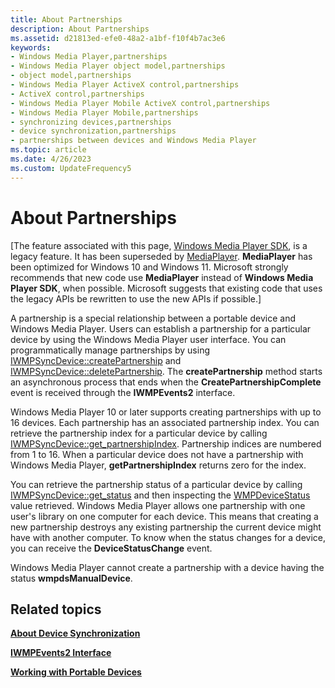 ```yaml
---
title: About Partnerships
description: About Partnerships
ms.assetid: d21813ed-efe0-48a2-a1bf-f10f4b7ac3e6
keywords:
- Windows Media Player,partnerships
- Windows Media Player object model,partnerships
- object model,partnerships
- Windows Media Player ActiveX control,partnerships
- ActiveX control,partnerships
- Windows Media Player Mobile ActiveX control,partnerships
- Windows Media Player Mobile,partnerships
- synchronizing devices,partnerships
- device synchronization,partnerships
- partnerships between devices and Windows Media Player
ms.topic: article
ms.date: 4/26/2023
ms.custom: UpdateFrequency5
---
```


# About Partnerships

\[The feature associated with this page, [Windows Media Player SDK](/windows/win32/wmp/windows-media-player-sdk), is a legacy feature. It has been superseded by [MediaPlayer](/uwp/api/Windows.Media.Playback.MediaPlayer). **MediaPlayer** has been optimized for Windows 10 and Windows 11. Microsoft strongly recommends that new code use **MediaPlayer** instead of **Windows Media Player SDK**, when possible. Microsoft suggests that existing code that uses the legacy APIs be rewritten to use the new APIs if possible.\]

A partnership is a special relationship between a portable device and Windows Media Player. Users can establish a partnership for a particular device by using the Windows Media Player user interface. You can programmatically manage partnerships by using [IWMPSyncDevice::createPartnership](/previous-versions/windows/desktop/api/wmp/nf-wmp-iwmpsyncdevice-createpartnership) and [IWMPSyncDevice::deletePartnership](/previous-versions/windows/desktop/api/wmp/nf-wmp-iwmpsyncdevice-deletepartnership). The **createPartnership** method starts an asynchronous process that ends when the **CreatePartnershipComplete** event is received through the **IWMPEvents2** interface.

Windows Media Player 10 or later supports creating partnerships with up to 16 devices. Each partnership has an associated partnership index. You can retrieve the partnership index for a particular device by calling [IWMPSyncDevice::get\_partnershipIndex](/previous-versions/windows/desktop/api/wmp/nf-wmp-iwmpsyncdevice-get_partnershipindex). Partnership indices are numbered from 1 to 16. When a particular device does not have a partnership with Windows Media Player, **getPartnershipIndex** returns zero for the index.

You can retrieve the partnership status of a particular device by calling [IWMPSyncDevice::get\_status](/previous-versions/windows/desktop/api/wmp/nf-wmp-iwmpsyncdevice-get_status) and then inspecting the [WMPDeviceStatus](/previous-versions/windows/desktop/api/wmp/ne-wmp-wmpdevicestatus) value retrieved. Windows Media Player allows one partnership with one user's library on one computer for each device. This means that creating a new partnership destroys any existing partnership the current device might have with another computer. To know when the status changes for a device, you can receive the **DeviceStatusChange** event.

Windows Media Player cannot create a partnership with a device having the status **wmpdsManualDevice**.

## Related topics

<dl> <dt>

[**About Device Synchronization**](about-device-synchronization.md)
</dt> <dt>

[**IWMPEvents2 Interface**](/previous-versions/windows/desktop/api/wmp/nn-wmp-iwmpevents2)
</dt> <dt>

[**Working with Portable Devices**](working-with-portable-devices.md)
</dt> </dl>

 

 




